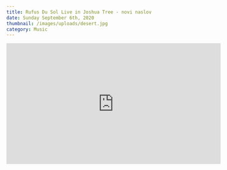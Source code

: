 ```yaml
---
title: Rufus Du Sol Live in Joshua Tree - novi naslov
date: Sunday September 6th, 2020
thumbnail: /images/uploads/desert.jpg
category: Music
---
```


<iframe width="560" height="315" src="https://www.youtube.com/embed/Zy4KtD98S2c" frameborder="0" allow="accelerometer; autoplay; encrypted-media; gyroscope; picture-in-picture" allowfullscreen></iframe>